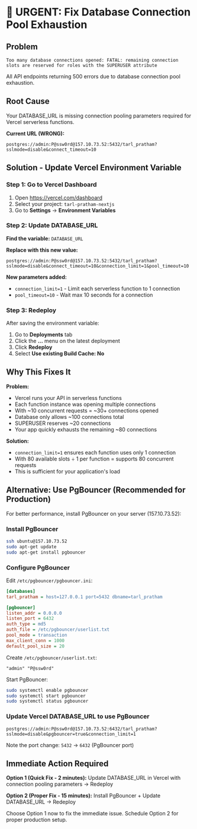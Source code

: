 # 🔴 URGENT: Fix Database Connection Pool Exhaustion

## Problem
```
Too many database connections opened: FATAL: remaining connection slots are reserved for roles with the SUPERUSER attribute
```

All API endpoints returning 500 errors due to database connection pool exhaustion.

## Root Cause
Your DATABASE_URL is missing connection pooling parameters required for Vercel serverless functions.

**Current URL (WRONG):**
```
postgres://admin:P@ssw0rd@157.10.73.52:5432/tarl_pratham?sslmode=disable&connect_timeout=10
```

## Solution - Update Vercel Environment Variable

### Step 1: Go to Vercel Dashboard
1. Open https://vercel.com/dashboard
2. Select your project: `tarl-pratham-nextjs`
3. Go to **Settings** → **Environment Variables**

### Step 2: Update DATABASE_URL

**Find the variable:** `DATABASE_URL`

**Replace with this new value:**
```
postgres://admin:P@ssw0rd@157.10.73.52:5432/tarl_pratham?sslmode=disable&connect_timeout=10&connection_limit=1&pool_timeout=10
```

**New parameters added:**
- `connection_limit=1` - Limit each serverless function to 1 connection
- `pool_timeout=10` - Wait max 10 seconds for a connection

### Step 3: Redeploy
After saving the environment variable:
1. Go to **Deployments** tab
2. Click the **...** menu on the latest deployment
3. Click **Redeploy**
4. Select **Use existing Build Cache: No**

## Why This Fixes It

**Problem:**
- Vercel runs your API in serverless functions
- Each function instance was opening multiple connections
- With ~10 concurrent requests = ~30+ connections opened
- Database only allows ~100 connections total
- SUPERUSER reserves ~20 connections
- Your app quickly exhausts the remaining ~80 connections

**Solution:**
- `connection_limit=1` ensures each function uses only 1 connection
- With 80 available slots ÷ 1 per function = supports 80 concurrent requests
- This is sufficient for your application's load

## Alternative: Use PgBouncer (Recommended for Production)

For better performance, install PgBouncer on your server (157.10.73.52):

### Install PgBouncer
```bash
ssh ubuntu@157.10.73.52
sudo apt-get update
sudo apt-get install pgbouncer
```

### Configure PgBouncer
Edit `/etc/pgbouncer/pgbouncer.ini`:
```ini
[databases]
tarl_pratham = host=127.0.0.1 port=5432 dbname=tarl_pratham

[pgbouncer]
listen_addr = 0.0.0.0
listen_port = 6432
auth_type = md5
auth_file = /etc/pgbouncer/userlist.txt
pool_mode = transaction
max_client_conn = 1000
default_pool_size = 20
```

Create `/etc/pgbouncer/userlist.txt`:
```
"admin" "P@ssw0rd"
```

Start PgBouncer:
```bash
sudo systemctl enable pgbouncer
sudo systemctl start pgbouncer
sudo systemctl status pgbouncer
```

### Update Vercel DATABASE_URL to use PgBouncer
```
postgres://admin:P@ssw0rd@157.10.73.52:6432/tarl_pratham?sslmode=disable&pgbouncer=true&connection_limit=1
```

Note the port change: `5432` → `6432` (PgBouncer port)

## Immediate Action Required

**Option 1 (Quick Fix - 2 minutes):**
Update DATABASE_URL in Vercel with connection pooling parameters → Redeploy

**Option 2 (Proper Fix - 15 minutes):**
Install PgBouncer + Update DATABASE_URL → Redeploy

Choose Option 1 now to fix the immediate issue. Schedule Option 2 for proper production setup.
